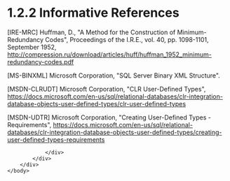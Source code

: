 <html dir="LTR" xmlns:mshelp="http://msdn.microsoft.com/mshelp" xmlns:ddue="http://ddue.schemas.microsoft.com/authoring/2003/5" xmlns:xlink="http://www.w3.org/1999/xlink" xmlns:tool="http://www.microsoft.com/tooltip">
    <head>
        <meta http-equiv="Content-Type" content="text/html; CHARSET=utf-8"></meta>
        <meta name="save" content="history"></meta>
        <title>1.2.2 Informative References</title>
        <xml>
            <mshelp:toctitle title="1.2.2 Informative References"></mshelp:toctitle>
            <mshelp:rltitle title="[MS-SSCLRT]: Informative References"></mshelp:rltitle>
            <mshelp:keyword index="A" term="14763f28-f011-4b65-b7f9-365f61d4e2ab"></mshelp:keyword>
            <mshelp:attr name="DCSext.ContentType" value="open specification"></mshelp:attr>
            <mshelp:attr name="AssetID" value="14763f28-f011-4b65-b7f9-365f61d4e2ab"></mshelp:attr>
            <mshelp:attr name="TopicType" value="kbRef"></mshelp:attr>
            <mshelp:attr name="DCSext.Title" value="[MS-SSCLRT]: Informative References" />
        </xml>
    </head>
    <body>
        <div id="header">
            <h1 class="heading">1.2.2 Informative References</h1>
        </div>
        <div id="mainSection">
            <div id="mainBody">
                <div id="allHistory" class="saveHistory"></div>
                <div id="sectionSection0" class="section" name="collapseableSection">
                    

<p>[IRE-MRC] Huffman, D., &quot;A
Method for the Construction of Minimum-Redundancy Codes&quot;, Proceedings of
the I.R.E., vol. 40, pp. 1098-1101, September 1952, <a href="https://go.microsoft.com/fwlink/?LinkId=149033">http://compression.ru/download/articles/huff/huffman_1952_minimum-redundancy-codes.pdf</a></p>

<p>[MS-BINXML] Microsoft
Corporation, &quot;<mshelp:link keywords="11ab6e8d-2472-44d1-a9e6-bddf000e12f6" tabindex="0">SQL Server
Binary XML Structure</mshelp:link>&quot;.</p>

<p>[MSDN-CLRUDT] Microsoft
Corporation, &quot;CLR User-Defined Types&quot;, <a href="https://go.microsoft.com/fwlink/?linkid=865280">https://docs.microsoft.com/en-us/sql/relational-databases/clr-integration-database-objects-user-defined-types/clr-user-defined-types</a></p>

<p>[MSDN-UDTR] Microsoft
Corporation, &quot;Creating User-Defined Types - Requirements&quot;, <a href="https://go.microsoft.com/fwlink/?LinkId=187885">https://docs.microsoft.com/en-us/sql/relational-databases/clr-integration-database-objects-user-defined-types/creating-user-defined-types-requirements</a></p>


                </div>
            </div>
        </div>
    </body>
</html>